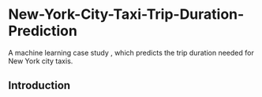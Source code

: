 # New-York-City-Taxi-Trip-Duration-Prediction
A machine learning case study , which predicts the trip duration needed for New York city taxis.
## Introduction
